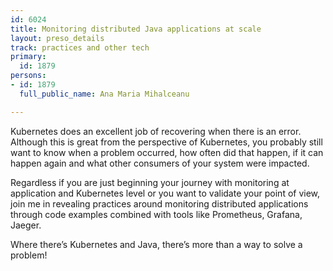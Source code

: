 ```yaml
---
id: 6024
title: Monitoring distributed Java applications at scale
layout: preso_details
track: practices and other tech
primary:
  id: 1879
persons:
- id: 1879
  full_public_name: Ana Maria Mihalceanu

---
```

Kubernetes does an excellent job of recovering when there is an error. Although this is great from the perspective of Kubernetes, you probably still want to know when a problem occurred, how often did that happen, if it can happen again and what other consumers of your system were impacted.
 
Regardless if you are just beginning your journey with monitoring at application and Kubernetes level or you want to validate your point of view, join me in revealing practices around monitoring distributed applications through code examples combined with tools like Prometheus, Grafana, Jaeger.

Where there’s Kubernetes and Java, there’s more than a way to solve a problem! 